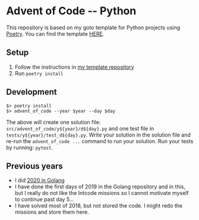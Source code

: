 # Advent of Code -- Python

This repository is based on my goto template for Python projects using [Poetry][poetry].
You can find the template [HERE][py-template].

## Setup

1. Follow the instructions in [my template repository][py-template]
2. Run `poetry install`

## Development

```
$> poetry install
$> advent_of_code --year $year --day $day
```

The above will create one solution file: `src/advent_of_code/y${year}/d${day}.py` and one
test file in `tests/y${year}/test_d${day}.py`.
Write your solution in the solution file and re-run the `advent_of_code ...` command to run
your solution.
Run your tests by running: `pytest`.

## Previous years

- I did [2020 in Golang](https://github.com/ErikThorsell/advent-of-code-go)
- I have done the first days of 2019 in the Golang repository and in this, but I really do not
  like the Intcode missions so I cannot motivate myself to continue past day 5...
- I have solved most of 2018, but not stored the code. I might redo the missions and store them here.


<!-- REFERENCES -->
[poetry]: https://python-poetry.org/
[py-template]: https://github.com/erikThorsell/poetry_project_template
